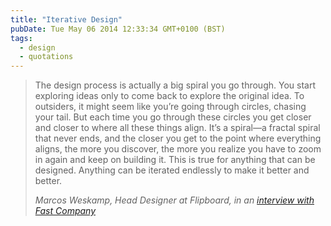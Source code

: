 ```yaml
---
title: "Iterative Design"
pubDate: Tue May 06 2014 12:33:34 GMT+0100 (BST)
tags:
  - design
  - quotations
---
```


<blockquote><p>The design process is actually a big spiral you go through. You start exploring ideas only to come back to explore the original idea. To outsiders, it might seem like you&#x2019;re going through circles, chasing your tail. But each time you go through these circles you get closer and closer to where all these things align. It&#x2019;s a spiral&#x2014;a fractal spiral that never ends, and the closer you get to the point where everything aligns, the more you discover, the more you realize you have to zoom in again and keep on building it. This is true for anything that can be designed. Anything can be iterated endlessly to make it better and better.</p><cite>Marcos Weskamp, Head Designer at Flipboard, in an  <a href="http://www.fastcompany.com/3017867/most-creative-people/how-flipboards-head-designer-grapples-with-the-webs-manic-pace-of-chang">interview with Fast Company</a></cite></blockquote>
